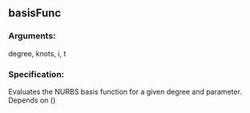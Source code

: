 ## basisFunc
### Arguments: 
degree, knots, i, t
### Specification: 
Evaluates the NURBS basis function for a given degree and parameter. Depends on ()

